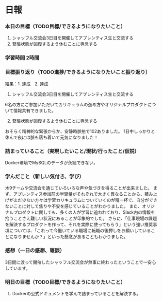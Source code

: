 # 日報

### 本日の目標（TODO目標/できるようになりたいこと）
1. シャッフル交流会3日目を開催してアプレンティス生と交流する
2. 緊張状態が回復するよう休むことに専念する

### 学習時間 2時間

### 目標振り返り（TODO進捗/できるようになりたいこと振り返り）
結果：1. 達成　2. 達成

1. シャッフル交流会3日目を開催してアプレンティス生と交流する

6名の方にご参加いただいてカリキュラムの進め方やオリジナルプロダクトについて情報共有できました。

2. 緊張状態が回復するよう休むことに専念する

おそらく精神的な緊張からか、安静時脈拍で102ありました。
1日中しっかりと休んで夜には脈も落ち着いて元気になりました！

### 詰まっていること（実現したいこと/現状/行ったこと/仮説）
Docker環境でMySQLのデータが永続できない。

### 学んだこと（新しい気付き、学び）
木9チームや交流会を通じていろいろな声や気づきを得ることが出来ました。
まず、アプレンティス参加前の学習量がそれぞれで大きく異なることから、積み上げがまだ少ない方々は学習カリキュラムについていくのが精一杯で、自分ができないことに対して焦りや不安を感じていることがわかりました。
また、オリジナルプロダクトに関しても、多くの人が学習に追われており、Slack内の情報を拾うことさえ難しい状況にあることが印象的でした。
さらに、「仕事現場の課題を解決するプロダクトを作って、それを実際に使ってもらう」という強い推奨事項については、「これって今働いている職場に転職の後押しをお願いしていることになりませんか？」といった懸念があることもわかりました。

### 感想（一日の感想、雑談）
3日間に渡って開催したシャッフル交流会が無事に終わったということで一安心しています。

### 明日の目標（TODO目標/できるようになりたいこと）
1. Dockerの公式ドキュメントを学んで詰まっていることを解決する。
